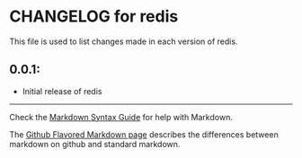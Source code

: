 # CHANGELOG for redis

This file is used to list changes made in each version of redis.

## 0.0.1:

* Initial release of redis

- - - 
Check the [Markdown Syntax Guide](http://daringfireball.net/projects/markdown/syntax) for help with Markdown.

The [Github Flavored Markdown page](http://github.github.com/github-flavored-markdown/) describes the differences between markdown on github and standard markdown.
